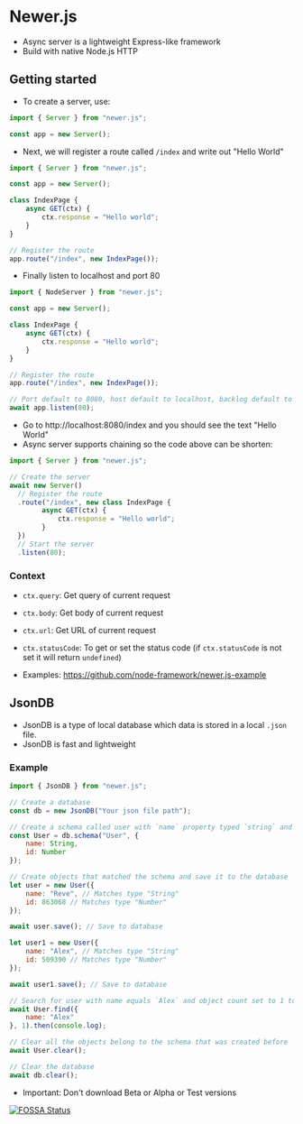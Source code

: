 # Newer.js

- Async server is a lightweight Express-like framework
- Build with native Node.js HTTP

## Getting started

- To create a server, use:

```javascript
import { Server } from "newer.js";

const app = new Server();
```

- Next, we will register a route called `/index` and write out "Hello World"

```javascript
import { Server } from "newer.js";

const app = new Server();

class IndexPage {
    async GET(ctx) {
        ctx.response = "Hello world";
    }
}

// Register the route
app.route("/index", new IndexPage());
```

- Finally listen to localhost and port 80

```javascript
import { NodeServer } from "newer.js";

const app = new Server();

class IndexPage {
    async GET(ctx) {
        ctx.response = "Hello world";
    }
}

// Register the route
app.route("/index", new IndexPage());

// Port default to 8080, host default to localhost, backlog default to 0
await app.listen(80);
```

- Go to http://localhost:8080/index and you should see the text "Hello World"
- Async server supports chaining so the code above can be shorten:

```javascript
import { Server } from "newer.js";

// Create the server
await new Server()
  // Register the route
  .route("/index", new class IndexPage {
        async GET(ctx) {
            ctx.response = "Hello world";
        }
  })
  // Start the server
  .listen(80);
```

### Context

- `ctx.query`: Get query of current request
- `ctx.body`: Get body of current request
- `ctx.url`: Get URL of current request
- `ctx.statusCode`: To get or set the status code (if `ctx.statusCode` is not set it will return `undefined`)

- Examples: https://github.com/node-framework/newer.js-example

## JsonDB

- JsonDB is a type of local database which data is stored in a local `.json` file.
- JsonDB is fast and lightweight

### Example
 
```javascript
import { JsonDB } from "newer.js";

// Create a database
const db = new JsonDB("Your json file path");

// Create a schema called user with `name` property typed `string` and `id` property typed `number`
const User = db.schema("User", {
    name: String,
    id: Number 
});

// Create objects that matched the schema and save it to the database
let user = new User({
    name: "Reve", // Matches type "String"
    id: 863068 // Matches type "Number"
});

await user.save(); // Save to database

let user1 = new User({
    name: "Alex", // Matches type "String"
    id: 509390 // Matches type "Number"
});

await user1.save(); // Save to database

// Search for user with name equals `Alex` and object count set to 1 to returns only 1 object
await User.find({
    name: "Alex"
}, 1).then(console.log);

// Clear all the objects belong to the schema that was created before
await User.clear();

// Clear the database
await db.clear();
```

- Important: Don't download Beta or Alpha or Test versions

[![FOSSA Status](https://app.fossa.com/api/projects/git%2Bgithub.com%2Fnode-framework%2Fnewer.js.svg?type=large)](https://app.fossa.com/projects/git%2Bgithub.com%2Fnode-framework%2Fnewer.js?ref=badge_large)